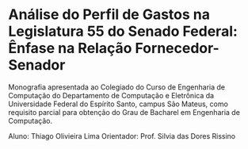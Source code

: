 # Análise do Perfil de Gastos na Legislatura 55 do Senado Federal: Ênfase na Relação Fornecedor-Senador

Monografia apresentada ao Colegiado do Curso de Engenharia de Computação do Departamento de Computação e Eletrônica da Universidade Federal do Espírito Santo, campus São Mateus, como requisito parcial para
obtenção do Grau de Bacharel em Engenharia de Computação.

Aluno: Thiago Olivieira Lima
Orientador: Prof. Silvia das Dores Rissino
